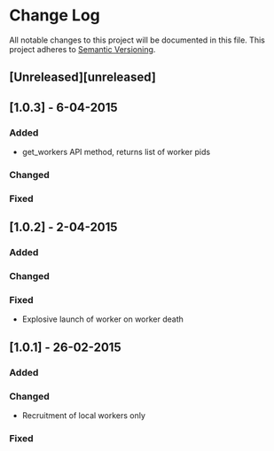 # Change Log
All notable changes to this project will be documented in this file.
This project adheres to [Semantic Versioning](http://semver.org/).

## [Unreleased][unreleased]

## [1.0.3] - 6-04-2015
### Added
   + get_workers API method, returns list of worker pids
### Changed
### Fixed

## [1.0.2] - 2-04-2015
### Added
### Changed
### Fixed
   + Explosive launch of worker on worker death

## [1.0.1] - 26-02-2015
### Added
### Changed
   + Recruitment of local workers only
### Fixed
